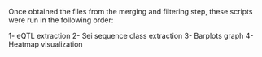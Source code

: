 Once obtained the files from the merging and filtering step, these scripts were run in the following order:

1- eQTL extraction
2- Sei sequence class extraction
3- Barplots graph
4- Heatmap visualization


